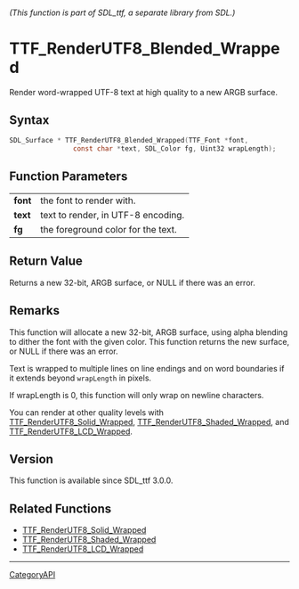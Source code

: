 ###### (This function is part of SDL_ttf, a separate library from SDL.)
# TTF_RenderUTF8_Blended_Wrapped

Render word-wrapped UTF-8 text at high quality to a new ARGB surface.

## Syntax

```c
SDL_Surface * TTF_RenderUTF8_Blended_Wrapped(TTF_Font *font,
                const char *text, SDL_Color fg, Uint32 wrapLength);

```

## Function Parameters

|              |                                    |
| ------------ | ---------------------------------- |
| **font**     | the font to render with.           |
| **text**     | text to render, in UTF-8 encoding. |
| **fg**       | the foreground color for the text. |

## Return Value

Returns a new 32-bit, ARGB surface, or NULL if there was an error.

## Remarks

This function will allocate a new 32-bit, ARGB surface, using alpha
blending to dither the font with the given color. This function returns the
new surface, or NULL if there was an error.

Text is wrapped to multiple lines on line endings and on word boundaries if
it extends beyond `wrapLength` in pixels.

If wrapLength is 0, this function will only wrap on newline characters.

You can render at other quality levels with
[TTF_RenderUTF8_Solid_Wrapped](TTF_RenderUTF8_Solid_Wrapped.md),
[TTF_RenderUTF8_Shaded_Wrapped](TTF_RenderUTF8_Shaded_Wrapped.md), and
[TTF_RenderUTF8_LCD_Wrapped](TTF_RenderUTF8_LCD_Wrapped.md).

## Version

This function is available since SDL_ttf 3.0.0.

## Related Functions

* [TTF_RenderUTF8_Solid_Wrapped](TTF_RenderUTF8_Solid_Wrapped.md)
* [TTF_RenderUTF8_Shaded_Wrapped](TTF_RenderUTF8_Shaded_Wrapped.md)
* [TTF_RenderUTF8_LCD_Wrapped](TTF_RenderUTF8_LCD_Wrapped.md)

----
[CategoryAPI](CategoryAPI.md)
